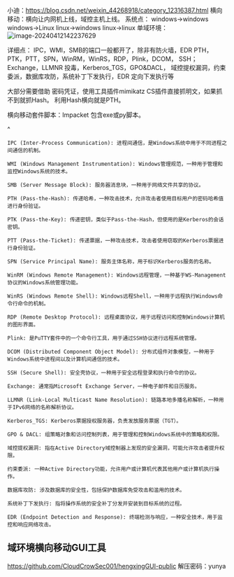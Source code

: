 小迪：<https://blog.csdn.net/weixin_44268918/category_12316387.html>
横向移动：横向让内网机上线，域控主机上线。
系统点：
windows->windows
windows->Linux
linux->windows
linux->linux
单域环境：
![image-20240412142237629](http://cdn.33129999.xyz/mk_img/image-20240412142237629.png)

详细点：
IPC，WMI，SMB的端口一般都开了，除非有防火墙，EDR
PTH，PTK，PTT，SPN，WinRM，WinRS，RDP，Plink，DCOM，
SSH；Exchange，LLMNR 投毒，Kerberos_TGS，GPO&DACL，
域控提权漏洞，约束委派，数据库攻防，系统补丁下发执行，EDR 定向下发执行等

大部分需要借助 密码凭证，使用工具插件mimikatz 
CS插件直接抓明文，如果抓不到就抓Hash。
利用Hash横向就是PTH。

横向移动套件脚本：Impacket 包含exe或py脚本。


 
^
```
IPC (Inter-Process Communication): 进程间通信，是Windows系统中用于不同进程之间通信的机制。

WMI (Windows Management Instrumentation): Windows管理规范，一种用于管理和监控Windows系统的技术。

SMB (Server Message Block): 服务器消息块，一种用于网络文件共享的协议。

PTH (Pass-the-Hash): 传递哈希，一种攻击技术，允许攻击者使用目标用户的密码哈希值进行身份验证。

PTK (Pass-the-Key): 传递密钥，类似于Pass-the-Hash，但使用的是Kerberos的会话密钥。

PTT (Pass-the-Ticket): 传递票据，一种攻击技术，攻击者使用窃取的Kerberos票据进行身份验证。

SPN (Service Principal Name): 服务主体名称，用于标识Kerberos服务的名称。

WinRM (Windows Remote Management): Windows远程管理，一种基于WS-Management协议的Windows系统管理功能。

WinRS (Windows Remote Shell): Windows远程Shell，一种用于远程执行Windows命令行命令的机制。

RDP (Remote Desktop Protocol): 远程桌面协议，用于远程访问和控制Windows计算机的图形界面。

Plink: 是PuTTY套件中的一个命令行工具，用于通过SSH协议进行远程系统管理。

DCOM (Distributed Component Object Model): 分布式组件对象模型，一种用于Windows系统中进程间以及计算机间通信的技术。

SSH (Secure Shell): 安全壳协议，一种用于安全远程登录和执行命令的协议。

Exchange: 通常指Microsoft Exchange Server，一种电子邮件和日历服务。

LLMNR (Link-Local Multicast Name Resolution): 链路本地多播名称解析，一种用于IPv6网络的名称解析协议。

Kerberos_TGS: Kerberos票据授权服务器，负责发放服务票据（TGT）。

GPO & DACL: 组策略对象和访问控制列表，用于管理和控制Windows系统中的策略和权限。

域控提权漏洞: 指在Active Directory域控制器上发现的安全漏洞，可能允许攻击者提升权限。

约束委派: 一种Active Directory功能，允许用户或计算机代表其他用户或计算机执行操作。

数据库攻防: 涉及数据库的安全性，包括保护数据库免受攻击和滥用的技术。

系统补丁下发执行: 指将操作系统的安全补丁分发并安装到目标系统的过程。

EDR (Endpoint Detection and Response): 终端检测与响应，一种安全技术，用于监控和响应网络攻击。
```




## **域环境横向移动GUI工具**
<https://github.com/CloudCrowSec001/hengxingGUI-public>
解压密码：yunya

